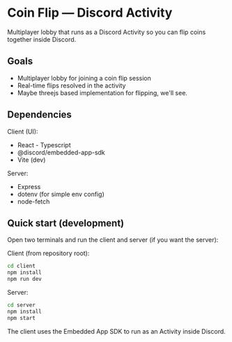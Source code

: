 
# Coin Flip — Discord Activity

Multiplayer lobby that runs as a Discord Activity so you can flip coins together inside Discord.

## Goals

- Multiplayer lobby for joining a coin flip session
- Real-time flips resolved in the activity
- Maybe threejs based implementation for flipping, we'll see.

## Dependencies

Client (UI):
- React - Typescript
- @discord/embedded-app-sdk
- Vite (dev)

Server:
- Express
- dotenv (for simple env config)
- node-fetch

## Quick start (development)

Open two terminals and run the client and server (if you want the server):

Client (from repository root):

```cmd
cd client
npm install
npm run dev
```

Server:

```cmd
cd server
npm install
npm start
```

The client uses the Embedded App SDK to run as an Activity inside Discord.



